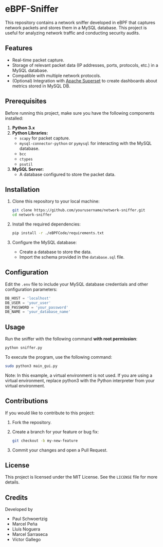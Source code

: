# eBPF-Sniffer


This repository contains a network sniffer developed in eBPF that captures network packets and stores them in a MySQL database. This project is useful for analyzing network traffic and conducting security audits.

## Features

- Real-time packet capture.
- Storage of relevant packet data (IP addresses, ports, protocols, etc.) in a MySQL database.
- Compatible with multiple network protocols.
- (Optional) Integration with [Apache Superset](https://superset.apache.org/) to create dashboards about metrics stored in MySQL DB. 

## Prerequisites

Before running this project, make sure you have the following components installed:

1. **Python 3.x**
2. **Python Libraries:**
   - `scapy` for packet capture.
   - `mysql-connector-python` or `pymysql` for interacting with the MySQL database.
   -  `bcc`
   -  `ctypes`
   -  `psutil`
3. **MySQL Server:**
   - A database configured to store the packet data.

## Installation

1. Clone this repository to your local machine:

   ```bash
   git clone https://github.com/yourusername/network-sniffer.git
   cd network-sniffer
   ```

2. Install the required dependencies:

   ```bash
   pip install -r ./eBPFCode/requirements.txt
   ```

3. Configure the MySQL database:
   - Create a database to store the data.
   - Import the schema provided in the `database.sql` file.

## Configuration

Edit the `.env` file to include your MySQL database credentials and other configuration parameters:

```python
DB_HOST = 'localhost'
DB_USER = 'your_user'
DB_PASSWORD = 'your_password'
DB_NAME = 'your_database_name'
```
## Usage

Run the sniffer with the following command **with root permission**:

```bash
python sniffer.py
```

To execute the program, use the following command:

```bash
sudo python3 main_gui.py
```

Note: In this example, a virtual environment is not used. If you are using a virtual environment, replace python3 with the Python interpreter from your virtual environment.


## Contributions

If you would like to contribute to this project:

1. Fork the repository.
2. Create a branch for your feature or bug fix:

   ```bash
   git checkout -b my-new-feature
   ```

3. Commit your changes and open a Pull Request.

## License

This project is licensed under the MIT License. See the `LICENSE` file for more details.

## Credits

Developed by
- Paul Schwoertzig
- Marcel Peña
- Lluís Noguera
- Marcel Sarraseca
- Víctor Gallego
